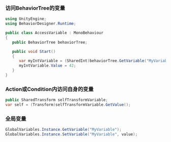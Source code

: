 ### 访问BehaviorTree的变量

```csharp
using UnityEngine;
using BehaviorDesigner.Runtime;

public class AccessVariable : MonoBehaviour
{
   public BehaviorTree behaviorTree;

   public void Start()
   {
      var myIntVariable = (SharedInt)behaviorTree.GetVariable("MyVariable");
      myIntVariable.Value = 42;
   }
}
```

### Action或Condition内访问自身的变量

``` csharp
public SharedTransform selfTransformVariable;
var self = (Transform)selfTransformVariable.GetValue();
```

### 全局变量

```csharp
GlobalVariables.Instance.GetVariable("MyVariable");
GlobalVariables.Instance.SetVariable("MyVariable", value);
```